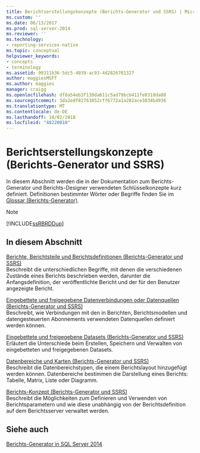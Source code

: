 ```yaml
---
title: Berichtserstellungskonzepte (Berichts-Generator und SSRS) | Microsoft-Dokumentation
ms.custom: ''
ms.date: 06/13/2017
ms.prod: sql-server-2014
ms.reviewer: ''
ms.technology:
- reporting-services-native
ms.topic: conceptual
helpviewer_keywords:
- concepts
- terminology
ms.assetid: 99311b36-5dc5-4039-ac93-4d2826701327
author: maggiesMSFT
ms.author: maggies
manager: craigg
ms.openlocfilehash: df8a54eb3f130da611c5ad79bcb411fe8318da88
ms.sourcegitcommit: 3da2edf82763852cff6772a1a282ace3034b4936
ms.translationtype: MT
ms.contentlocale: de-DE
ms.lasthandoff: 10/02/2018
ms.locfileid: "48220010"
---
```

# <a name="report-authoring-concepts-report-builder-and-ssrs"></a>Berichtserstellungskonzepte (Berichts-Generator und SSRS)
  In diesem Abschnitt werden die in der Dokumentation zum Berichts-Generator und Berichts-Designer verwendeten Schlüsselkonzepte kurz definiert. Definitionen bestimmter Wörter oder Begriffe finden Sie im [Glossar &#40;Berichts-Generator&#41;](../report-builder/glossary-report-builder.md).  
  
> [!NOTE]  
>  [!INCLUDE[ssRBRDDup](../../includes/ssrbrddup-md.md)]  
  
## <a name="in-this-section"></a>In diesem Abschnitt  
 [Berichte, Berichtsteile und Berichtsdefinitionen &#40;Berichts-Generator und SSRS&#41;](reports-report-parts-and-report-definitions-report-builder-and-ssrs.md)  
 Beschreibt die unterschiedlichen Begriffe, mit denen die verschiedenen Zustände eines Berichts beschrieben werden, darunter die Anfangsdefinition, der veröffentlichte Bericht und der für den Benutzer angezeigte Bericht.  
  
 [Eingebettete und freigegebene Datenverbindungen oder Datenquellen &#40;Berichts-Generator und SSRS&#41;](../embedded-and-shared-data-connections-or-data-sources-report-builder-and-ssrs.md)  
 Beschreibt, wie Verbindungen mit den in Berichten, Berichtsmodellen und datengesteuerten Abonnements verwendeten Datenquellen definiert werden können.  
  
 [Eingebettete und freigegebene Datasets &#40;Berichts-Generator und SSRS&#41;](../report-data/embedded-and-shared-datasets-report-builder-and-ssrs.md)  
 Erläutert die Unterschiede beim Erstellen, Speichern und Verwalten von eingebetteten und freigegebenen Datasets.  
  
 [Datenbereiche und Karten &#40;Berichts-Generator und SSRS&#41;](maps-report-builder-and-ssrs.md)  
 Beschreibt die Datenbereichstypen, die einem Berichtslayout hinzugefügt werden können. Datenbereiche bestimmen die Darstellung eines Berichts: Tabelle, Matrix, Liste oder Diagramm.  
  
 [Berichts-Konzept &#40;Berichts-Generator und SSRS&#41;](report-parameters-concepts-report-builder-and-ssrs.md)  
 Beschreibt die Möglichkeiten zum Definieren und Verwenden von Berichtsparametern und wie diese unabhängig von der Berichtsdefinition auf dem Berichtsserver verwaltet werden.  
  
## <a name="see-also"></a>Siehe auch  
 [Berichts-Generator in SQL Server 2014](../report-builder/report-builder-in-sql-server-2016.md)  
  
  

